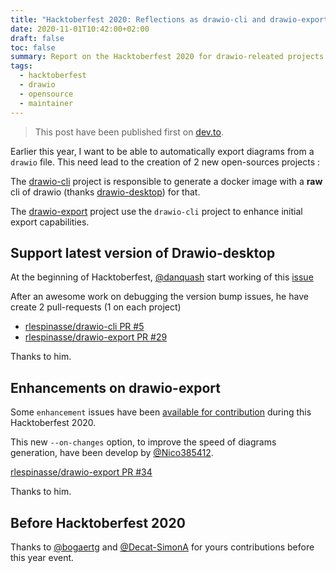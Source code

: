 ```yaml
---
title: "Hacktoberfest 2020: Reflections as drawio-cli and drawio-export Maintainer"
date: 2020-11-01T10:42:00+02:00
draft: false
toc: false
summary: Report on the Hacktoberfest 2020 for drawio-releated projects.
tags: 
  - hacktoberfest
  - drawio
  - opensource
  - maintainer
---
```


> This post have been published first on [dev.to](https://dev.to/rlespinasse/hacktoberfest-2020-maintainer-of-drawio-cli-and-drawio-export-1018).

Earlier this year, I want to be able to automatically export diagrams from a `drawio` file. This need lead to the creation of 2 new open-sources projects :

The [drawio-cli](https://github.com/rlespinasse/drawio-cli) project is responsible to generate a docker image with a **raw** cli of drawio (thanks [drawio-desktop](https://github.com/jgraph/drawio-desktop)) for that.

The [drawio-export](https://github.com/rlespinasse/drawio-export) project use the `drawio-cli` project to enhance initial export capabilities.

## Support latest version of Drawio-desktop

At the beginning of Hacktoberfest, [@danquash](https://github.com/danquah) start working of this [issue](https://github.com/rlespinasse/drawio-cli/issues/4)

After an awesome work on debugging the version bump issues, he have create 2 pull-requests (1 on each project)

- [rlespinasse/drawio-cli PR #5](https://github.com/rlespinasse/drawio-cli/pull/5)
- [rlespinasse/drawio-export PR #29](https://github.com/rlespinasse/drawio-export/pull/29)

Thanks to him.

## Enhancements on drawio-export

Some `enhancement` issues have been [available for contribution](https://github.com/rlespinasse/drawio-export/contribute) during this Hacktoberfest 2020.

This new `--on-changes` option, to improve the speed of diagrams generation, have been develop by [@Nico385412](https://github.com/Nico385412).

[rlespinasse/drawio-export PR #34](https://github.com/rlespinasse/drawio-export/pull/34)

Thanks to him.

## Before Hacktoberfest 2020

Thanks to [@bogaertg](https://github.com/bogaertg) and [@Decat-SimonA](https://github.com/Decat-SimonA) for yours contributions before this year event.
